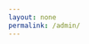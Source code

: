 ```yaml
---
layout: none
permalink: /admin/
---
```


<link rel="cms-config-url" type="text/yaml" href="config.yml" />
<script src="https://identity.netlify.com/v1/netlify-identity-widget.js"></script>
<script src="https://unpkg.com/netlify-cms@^2.0.0/dist/netlify-cms.js"></script>
